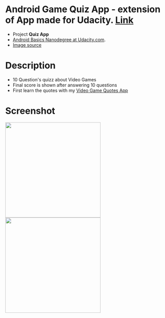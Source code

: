 # Android Game Quiz App - extension of App made for Udacity. [Link](https://github.com/laramartin/android_games_quiz_udacity/blob/master/README.md)

- Project **Quiz App**
- [Android Basics Nanodegree at Udacity.com](https://www.udacity.com/course/android-basics-nanodegree-by-google--nd803).
- [Image source](https://d13yacurqjgara.cloudfront.net/users/59522/screenshots/1917541/attachments/329089/retro-pattern.png)

# Description 
- 10 Question's quizz about Video Games
- Final score is shown after answering 10 questions
- First learn the quotes with my [Video Game Quotes App](https://github.com/laramartin/android_video_game_random_quote)

# Screenshot
<img src="https://raw.githubusercontent.com/laramartin/android_games_quiz/master/GamesQuiz/device-2016-09-09-234846.png" width="300"/>
<img src="https://raw.githubusercontent.com/laramartin/android_games_quiz/master/GamesQuiz/device-2016-09-09-234918.png" width="300"/>
